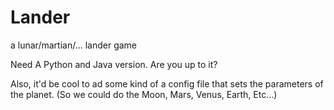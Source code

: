# Lander

a lunar/martian/... lander game

Need A Python and Java version. Are you up to it?

Also, it'd be cool to ad some kind of a config file that sets the parameters of the planet. (So we could do the Moon, Mars, Venus, Earth, Etc...)
